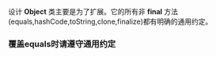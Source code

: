设计 **Object** 类主要是为了扩展。它的所有非 **final** 方法(equals,hashCode,toString,clone,finalize)都有明确的通用约定。

### 覆盖equals时请遵守通用约定
